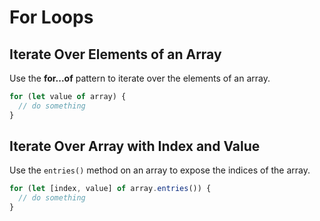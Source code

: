 # For Loops

## Iterate Over Elements of an Array

Use the **for...of** pattern to iterate over the elements of an array.

```js
for (let value of array) {
  // do something
}
```

## Iterate Over Array with Index and Value

Use the `entries()` method on an array to expose the indices of the array.

```js
for (let [index, value] of array.entries()) {
  // do something
}
```